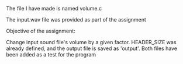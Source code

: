 The file I have made is named volume.c

The input.wav file was provided as part of the assignment

Objective of the assignment:

Change input sound file's volume by a given factor. HEADER_SIZE was already defined, and the output file is saved as 'output'.
Both files have been added as a test for the program

